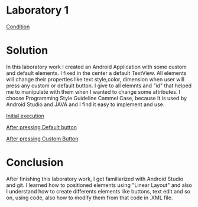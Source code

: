 # Laboratory 1

[Condition](https://github.com/TUM-FAF/WP/tree/master/lab%231)
# Solution
In this laboratory work I created an Android Application with some custom and default elements.
I fixed in the center a default TextView.
All elements will change their properties like text style,color, dimension when user will press any custom or default button.
I give to all elemnts and "id" that helped me to manipulate with them when I wanted to change some attributes.
I choose Programming Style Guideline Cammel Case, because It is used by Android Studio and JAVA and I find it easy to implement and use.

[Initial execution](screens/1.png "Screen 1")

[After pressing Default button](screens/2.png "Screen 2")

[After pressing Custom Button ](screens/3.png "Screen 3")




# Conclusion
After finishing this laboratory work, I got familiarized with Android Studio and git. I learned how to positioned elements using "Linear Layout" and also I understand how to create differents elements like buttons, text edit and so on, using code, also how to modify them from that code in .XML file.
